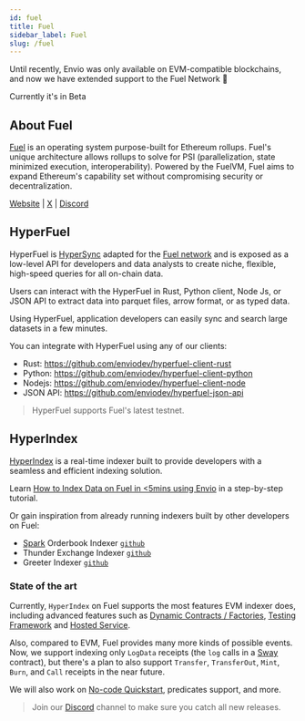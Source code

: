 ```yaml
---
id: fuel
title: Fuel
sidebar_label: Fuel
slug: /fuel
---
```


Until recently, Envio was only available on EVM-compatible blockchains, and now we have extended support to the Fuel Network 🙌

Currently it's in Beta

## About Fuel

[Fuel](https://fuel.network/) is an operating system purpose-built for Ethereum rollups. Fuel's unique architecture allows rollups to solve for PSI (parallelization, state minimized execution, interoperability). Powered by the FuelVM, Fuel aims to expand Ethereum's capability set without compromising security or decentralization.

[Website](https://fuel.network/) | [X](https://twitter.com/fuel_network?lang=en) | [Discord](https://discord.com/invite/xfpK4Pe)

## HyperFuel

HyperFuel is [HyperSync](./overview-hypersync.md) adapted for the [Fuel network](https://fuel.network/) and is exposed as a low-level API for developers and data analysts to create niche, flexible, high-speed queries for all on-chain data.

Users can interact with the HyperFuel in Rust, Python client, Node Js, or JSON API to extract data into parquet files, arrow format, or as typed data.

Using HyperFuel, application developers can easily sync and search large datasets in a few minutes.

You can integrate with HyperFuel using any of our clients:

- Rust: https://github.com/enviodev/hyperfuel-client-rust
- Python: https://github.com/enviodev/hyperfuel-client-python
- Nodejs: https://github.com/enviodev/hyperfuel-client-node
- JSON API: https://github.com/enviodev/hyperfuel-json-api

> HyperFuel supports Fuel's latest testnet.

## HyperIndex

[HyperIndex](./overview.md) is a real-time indexer built to provide developers with a seamless and efficient indexing solution.

Learn [How to Index Data on Fuel in <5mins using Envio](./tutorial-indexing-fuel.md) in a step-by-step tutorial.

Or gain inspiration from already running indexers built by other developers on Fuel:

- [Spark](https://sprk.fi/) Orderbook Indexer [`github`](https://github.com/compolabs/spark-envio-indexer)
- Thunder Exchange Indexer [`github`](https://github.com/enviodev/fuel-thunder-exchange)
- Greeter Indexer [`github`](https://github.com/enviodev/fuel-greeter)

### State of the art

Currently, `HyperIndex` on Fuel supports the most features EVM indexer does, including advanced features such as [Dynamic Contracts / Factories](./dynamic-contracts.md), [Testing Framework](/docs/testing) and [Hosted Service](./hosted-service.md).

Also, compared to EVM, Fuel provides many more kinds of possible events. Now, we support indexing only `LogData` receipts (the `log` calls in a [Sway](https://docs.fuel.network/docs/sway/) contract), but there's a plan to also support `Transfer`, `TransferOut`, `Mint`, `Burn`, and `Call` receipts in the near future.

We will also work on [No-code Quickstart](/docs/contract-import), predicates support, and more.

> Join our [Discord](https://discord.com/invite/gt7yEUZKeB) channel to make sure you catch all new releases.
